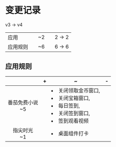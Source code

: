 # 变更记录

v3 -> v4

||||||
|-|:-:|:-:|:-:|:-:|
|应用||~2||2 -> 2|
|应用规则||~6||6 -> 6|

## 应用规则

||+|~|-|
|:-:|-|-|-|
|番茄免费小说<br>~5||<li>关闭领取金币窗口,<li>关闭宝箱窗口,<li>每日签到,<li>关闭签到窗口,<li>签到观看视频||
|指尖时光<br>~1||<li>桌面组件打卡||
